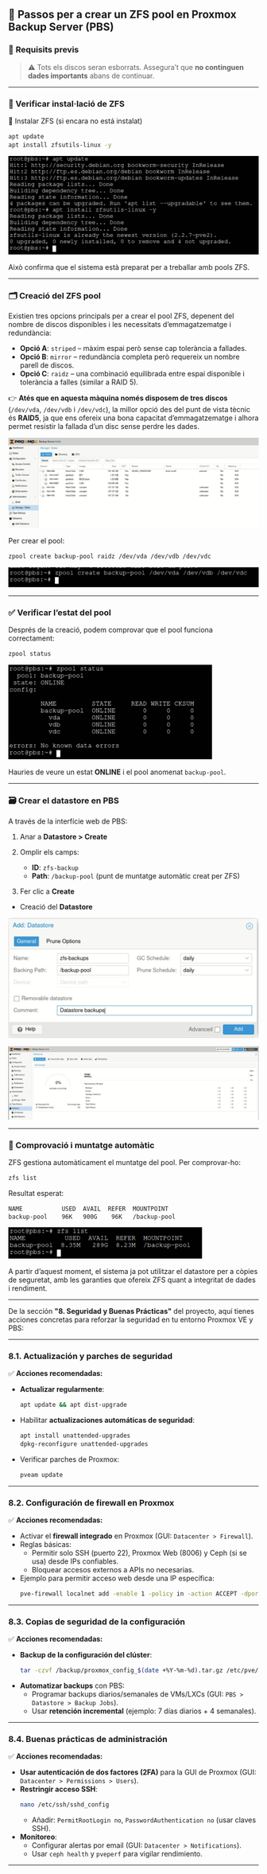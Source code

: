 ## 🚀 Passos per a crear un ZFS pool en Proxmox Backup Server (PBS)

### 🛑 **Requisits previs**

> ⚠️ Tots els discos seran esborrats. Assegura’t que **no continguen dades importants** abans de continuar.

---

### 🔧 Verificar instal·lació de ZFS

🔧  Instalar ZFS (si encara no está instalat)

```bash
apt update
apt install zfsutils-linux -y
```

![ZSF](image.png)

Això confirma que el sistema està preparat per a treballar amb pools ZFS.

---

### 🗂️ Creació del ZFS pool

Existien tres opcions principals per a crear el pool ZFS, depenent del nombre de discos disponibles i les necessitats d’emmagatzematge i redundància:

* **Opció A**: `striped` – màxim espai però sense cap tolerància a fallades.
* **Opció B**: `mirror` – redundància completa però requereix un nombre parell de discos.
* **Opció C**: `raidz` – una combinació equilibrada entre espai disponible i tolerància a falles (similar a RAID 5).

👉 **Atés que en aquesta màquina només disposem de tres discos** (`/dev/vda`, `/dev/vdb` i `/dev/vdc`), la millor opció des del punt de vista tècnic és **RAID5**, ja que ens ofereix una bona capacitat d’emmagatzematge i alhora permet resistir la fallada d’un disc sense perdre les dades.

![DISCOS](image-1.png)

Per crear el pool:

```bash
zpool create backup-pool raidz /dev/vda /dev/vdb /dev/vdc
```

![POOL ZFS](image-2.png)

---

### ✅  Verificar l’estat del pool

Després de la creació, podem comprovar que el pool funciona correctament:

```bash
zpool status
```

![POOL STATUS](image-3.png)

Hauries de veure un estat **ONLINE** i el pool anomenat `backup-pool`.

---

### 🗃️ Crear el datastore en PBS

A través de la interfície web de PBS:

1. Anar a **Datastore > Create**
2. Omplir els camps:

   * **ID**: `zfs-backup`
   * **Path**: `/backup-pool` (punt de muntatge automàtic creat per ZFS)
3. Fer clic a **Create**

- Creació del **Datastore**

![DATASTORE](image-4.png)

![SUMMARY](image-5.png)

---

### 🔄 Comprovació i muntatge automàtic

ZFS gestiona automàticament el muntatge del pool. Per comprovar-ho:

```bash
zfs list
```

Resultat esperat:

```
NAME           USED  AVAIL  REFER  MOUNTPOINT
backup-pool    96K   900G    96K   /backup-pool
```

![ZSF](image-6.png)

A partir d’aquest moment, el sistema ja pot utilitzar el datastore per a còpies de seguretat, amb les garanties que ofereix ZFS quant a integritat de dades i rendiment.

---

De la sección **"8. Seguridad y Buenas Prácticas"** del proyecto, aquí tienes acciones concretas para reforzar la seguridad en tu entorno Proxmox VE y PBS:

---

### **8.1. Actualización y parches de seguridad**
✅ **Acciones recomendadas:**
- **Actualizar regularmente**:
  ```bash
  apt update && apt dist-upgrade
  ```
- Habilitar **actualizaciones automáticas de seguridad**:
  ```bash
  apt install unattended-upgrades
  dpkg-reconfigure unattended-upgrades
  ```
- Verificar parches de Proxmox:
  ```bash
  pveam update
  ```

---

### **8.2. Configuración de firewall en Proxmox**
✅ **Acciones recomendadas:**
- Activar el **firewall integrado** en Proxmox (GUI: `Datacenter > Firewall`).
- Reglas básicas:
  - Permitir solo SSH (puerto 22), Proxmox Web (8006) y Ceph (si se usa) desde IPs confiables.
  - Bloquear accesos externos a APIs no necesarias.
- Ejemplo para permitir acceso web desde una IP específica:
  ```bash
  pve-firewall localnet add -enable 1 -policy in -action ACCEPT -dport 8006 -source 192.168.1.100
  ```

---

### **8.3. Copias de seguridad de la configuración**
✅ **Acciones recomendadas:**
- **Backup de la configuración del clúster**:
  ```bash
  tar -czvf /backup/proxmox_config_$(date +%Y-%m-%d).tar.gz /etc/pve/
  ```
- **Automatizar backups** con PBS:
  - Programar backups diarios/semanales de VMs/LXCs (GUI: `PBS > Datastore > Backup Jobs`).
  - Usar **retención incremental** (ejemplo: 7 días diarios + 4 semanales).

---

### **8.4. Buenas prácticas de administración**
✅ **Acciones recomendadas:**
- **Usar autenticación de dos factores (2FA)** para la GUI de Proxmox (GUI: `Datacenter > Permissions > Users`).
- **Restringir acceso SSH**:
  ```bash
  nano /etc/ssh/sshd_config
  ```
  - Añadir: `PermitRootLogin no`, `PasswordAuthentication no` (usar claves SSH).
- **Monitoreo**:
  - Configurar alertas por email (GUI: `Datacenter > Notifications`).
  - Usar `ceph health` y `pveperf` para vigilar rendimiento.


---
